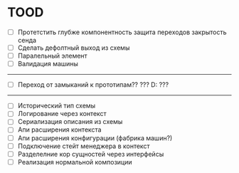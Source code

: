 # TOOD

- [ ] Протетстить глубже
      компонентность
      защита переходов
      закрытость сенда
- [ ] Сделать дефолтный выход из схемы
- [ ] Паралельный элемент
- [ ] Валидация машины

---

- [ ] Переход от замыканий к прототипам?? ??? D: ???

---

- [ ] Исторический тип схемы
- [ ] Логирование через контекст
- [ ] Сериализация описания из схемы
- [ ] Апи расширения контекста
- [ ] Апи расширения конфигурации (фабрика машин?)
- [ ] Подключение стейт менеджера в контекст
- [ ] Разделелние кор сущностей через интерфейсы
- [ ] Реализация нормальной композиции
